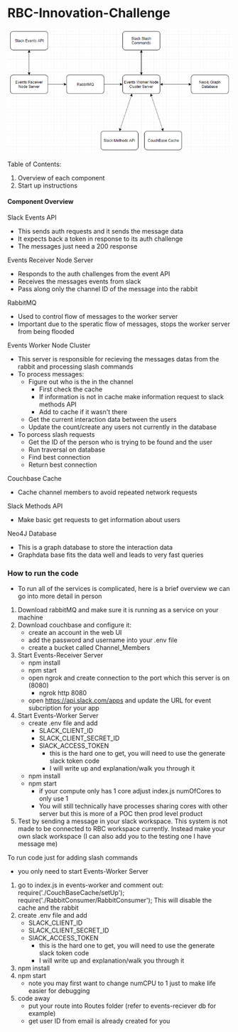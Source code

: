# RBC-Innovation-Challenge

![Project Architecture](Overview_Assets/RBC_Innovation_Challenge_Architecture.PNG)

Table of Contents:
1) Overview of each component
2) Start up instructions

#### Component Overview ###
Slack Events API
- This sends auth requests and it sends the message data
- It expects back a token in response to its auth challenge
- The messages just need a 200 response

Events Receiver Node Server
- Responds to the auth challenges from the event API
- Receives the messages events from slack
- Pass along only the channel ID of the message into the rabbit

RabbitMQ
- Used to control flow of messages to the worker server
- Important due to the speratic flow of messages, stops the worker server from being flooded

Events Worker Node Cluster
- This server is responsible for recieving the messages datas from the rabbit and processing slash commands
- To process messages:
    - Figure out who is the in the channel
        - First check the cache
        - If information is not in cache make information request to slack methods API
        - Add to cache if it wasn't there
    - Get the current interaction data between the users
    - Update the count/create any users not currently in the database
- To porcess slash requests
    - Get the ID of the person who is trying to be found and the user
    - Run traversal on database
    - Find best connection
    - Return best connection
    
Couchbase Cache
- Cache channel members to avoid repeated network requests

Slack Methods API
- Make basic get requests to get information about users

Neo4J Database
- This is a graph database to store the interaction data
- Graphdata base fits the data well and leads to very fast queries



### How to run the code ###
- To run all of the services is complicated, here is a brief overview we can go into more detail in person
1) Download rabbitMQ and make sure it is running as a service on your machine
2) Download couchbase and configure it:
    - create an account in the web UI
    - add the password and username into your .env file
    - create a bucket called Channel_Members
3) Start Events-Receiver Server
    - npm install
    - npm start
    - open ngrok and create connection to the port which this server is on (8080)
        - ngrok http 8080
    - open https://api.slack.com/apps and update the URL for event subcription for your app
4) Start Events-Worker Server
    - create .env file and add
         - SLACK_CLIENT_ID
         - SLACK_CLIENT_SECRET_ID
         - SlACK_ACCESS_TOKEN
            - this is the hard one to get, you will need to use the generate slack token code
            - I will write up and explanation/walk you through it
    - npm install
    - npm start
        - if your compute only has 1 core adjust index.js numOfCores to only use 1
        - You will still technically have processes sharing cores with other server but this is more of a POC then prod level product
5) Test by sending a message in your slack workspace. This system is not made to be connected to RBC workspace currently. Instead make your own slack workspace (I can also add you to the testing one I have message me)

To run code just for adding slash commands
  - you only need to start Events-Worker Server
  1) go to index.js in events-worker and comment out:
    require('./CouchBaseCache/setUp');
    require('./RabbitConsumer/RabbitConsumer');
  This will disable the cache and the rabbit
  2) create .env file and add
      - SLACK_CLIENT_ID
      - SLACK_CLIENT_SECRET_ID
      - SlACK_ACCESS_TOKEN
          - this is the hard one to get, you will need to use the generate slack token code
          - I will write up and explanation/walk you through it
  3) npm install
  4) npm start
      - note you may first want to change numCPU to 1 just to make life easier for debugging
  5) code away
      - put your route into Routes folder (refer to events-reciever db for example)
      - get user ID from email is already created for you
